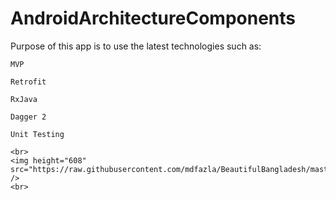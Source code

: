 # AndroidArchitectureComponents
Purpose of this app is to use the latest technologies such as:

    MVP
   
    Retrofit
   
    RxJava
   
    Dagger 2
   
    Unit Testing
    
    <br>
    <img height="608" src="https://raw.githubusercontent.com/mdfazla/BeautifulBangladesh/master/bristi.jpg)" /> 
    <br>
